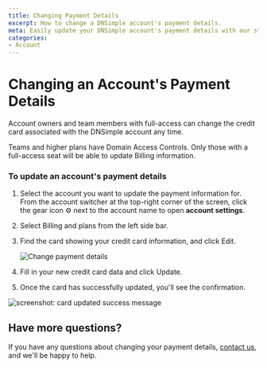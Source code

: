 ```yaml
---
title: Changing Payment Details
excerpt: How to change a DNSimple account's payment details.
meta: Easily update your DNSimple account's payment details with our step-by-step guide. Ensure your billing information is always current and secure.
categories:
- Account
---
```


# Changing an Account's Payment Details

Account owners and team members with full-access can change the credit card associated with the DNSimple account any time.

<info>
Teams and higher plans have Domain Access Controls. Only those with a full-access seat will be able to update Billing information.
</info>

### To update an account's payment details

1. Select the account you want to update the payment information for. From the account switcher at the top-right corner of the screen, click the gear icon ⚙️ next to the account name to open **account settings**.
1. Select <label>Billing and plans</label> from the left side bar.
1. Find the card showing your credit card information, and click <label>Edit</label>.

   ![Change payment details](/files/account-billing-update-card-link.png)

1.  Fill in your new credit card data and click <label>Update</label>.
1.  Once the card has successfully updated, you'll see the confirmation.

![screenshot: card updated success message](/files/card-updated-msg.png)

## Have more questions?

If you have any questions about changing your payment details, [contact us](https://dnsimple.com/feedback), and we'll be happy to help.
